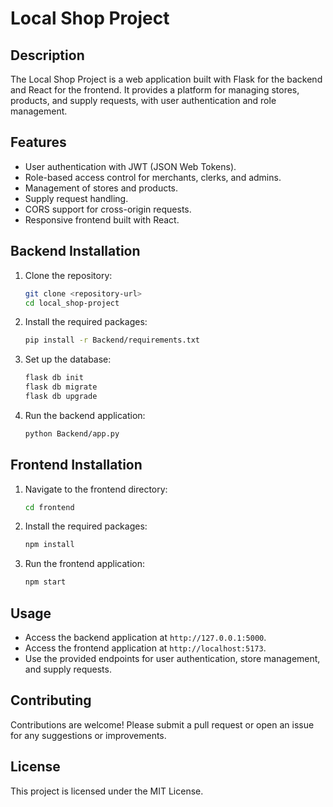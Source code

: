 # Local Shop Project

## Description
The Local Shop Project is a web application built with Flask for the backend and React for the frontend. It provides a platform for managing stores, products, and supply requests, with user authentication and role management.

## Features
- User authentication with JWT (JSON Web Tokens).
- Role-based access control for merchants, clerks, and admins.
- Management of stores and products.
- Supply request handling.
- CORS support for cross-origin requests.
- Responsive frontend built with React.

## Backend Installation
1. Clone the repository:
   ```bash
   git clone <repository-url>
   cd local_shop-project
   ```

2. Install the required packages:
   ```bash
   pip install -r Backend/requirements.txt
   ```

3. Set up the database:
   ```bash
   flask db init
   flask db migrate
   flask db upgrade
   ```

4. Run the backend application:
   ```bash
   python Backend/app.py
   ```

## Frontend Installation
1. Navigate to the frontend directory:
   ```bash
   cd frontend
   ```

2. Install the required packages:
   ```bash
   npm install
   ```

3. Run the frontend application:
   ```bash
   npm start
   ```

## Usage
- Access the backend application at `http://127.0.0.1:5000`.
- Access the frontend application at `http://localhost:5173`.
- Use the provided endpoints for user authentication, store management, and supply requests.

## Contributing
Contributions are welcome! Please submit a pull request or open an issue for any suggestions or improvements.

## License
This project is licensed under the MIT License.
